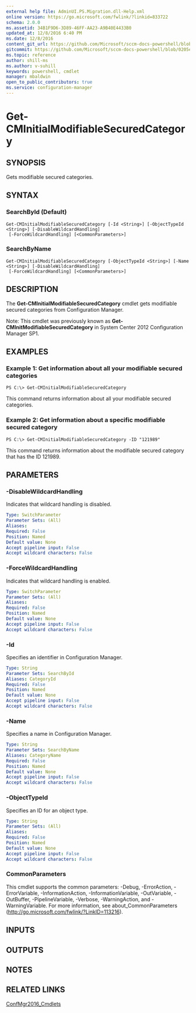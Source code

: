 ```yaml
---
external help file: AdminUI.PS.Migration.dll-Help.xml
online version: https://go.microsoft.com/fwlink/?linkid=833722
schema: 2.0.0
ms.assetid: 34B1F9D6-3D89-46FF-AA23-A9B40E4433B0
updated_at: 12/8/2016 6:40 PM
ms.date: 12/8/2016
content_git_url: https://github.com/Microsoft/sccm-docs-powershell/blob/live/sccm-cmdlets/ConfigurationManager/vlatest/Get-CMInitialModifiableSecuredCategory.md
gitcommit: https://github.com/Microsoft/sccm-docs-powershell/blob/0205e569abecf1b4e1b2b342947b87a3691b29a5/sccm-cmdlets/ConfigurationManager/vlatest/Get-CMInitialModifiableSecuredCategory.md
ms.topic: reference
author: shill-ms
ms.author: v-suhill
keywords: powershell, cmdlet
manager: mbaldwin
open_to_public_contributors: true
ms.service: configuration-manager
---
```


# Get-CMInitialModifiableSecuredCategory

## SYNOPSIS
Gets modifiable secured categories.

## SYNTAX

### SearchById (Default)
```
Get-CMInitialModifiableSecuredCategory [-Id <String>] [-ObjectTypeId <String>] [-DisableWildcardHandling]
 [-ForceWildcardHandling] [<CommonParameters>]
```

### SearchByName
```
Get-CMInitialModifiableSecuredCategory [-ObjectTypeId <String>] [-Name <String>] [-DisableWildcardHandling]
 [-ForceWildcardHandling] [<CommonParameters>]
```

## DESCRIPTION
The **Get-CMInitialModifiableSecuredCategory** cmdlet gets modifiable secured categories from Configuration Manager.

Note: This cmdlet was previously known as **Get-CMInitModifiableSecuredCategory** in System Center 2012 Configuration Manager SP1.

## EXAMPLES

### Example 1: Get information about all your modifiable secured categories
```
PS C:\> Get-CMInitialModifiableSecuredCategory
```

This command returns information about all your modifiable secured categories.

### Example 2: Get information about a specific modifiable secured category
```
PS C:\> Get-CMInitialModifiableSecuredCategory -ID "121989"
```

This command returns information about the modifiable secured category that has the ID 121989.

## PARAMETERS

### -DisableWildcardHandling
Indicates that wildcard handling is disabled.

```yaml
Type: SwitchParameter
Parameter Sets: (All)
Aliases: 
Required: False
Position: Named
Default value: None
Accept pipeline input: False
Accept wildcard characters: False
```

### -ForceWildcardHandling
Indicates that wildcard handling is enabled.

```yaml
Type: SwitchParameter
Parameter Sets: (All)
Aliases: 
Required: False
Position: Named
Default value: None
Accept pipeline input: False
Accept wildcard characters: False
```

### -Id
Specifies an identifier in Configuration Manager.

```yaml
Type: String
Parameter Sets: SearchById
Aliases: CategoryId
Required: False
Position: Named
Default value: None
Accept pipeline input: False
Accept wildcard characters: False
```

### -Name
Specifies a name in Configuration Manager.

```yaml
Type: String
Parameter Sets: SearchByName
Aliases: CategoryName
Required: False
Position: Named
Default value: None
Accept pipeline input: False
Accept wildcard characters: False
```

### -ObjectTypeId
Specifies an ID for an object type.

```yaml
Type: String
Parameter Sets: (All)
Aliases: 
Required: False
Position: Named
Default value: None
Accept pipeline input: False
Accept wildcard characters: False
```

### CommonParameters
This cmdlet supports the common parameters: -Debug, -ErrorAction, -ErrorVariable, -InformationAction, -InformationVariable, -OutVariable, -OutBuffer, -PipelineVariable, -Verbose, -WarningAction, and -WarningVariable. For more information, see about_CommonParameters (http://go.microsoft.com/fwlink/?LinkID=113216).

## INPUTS

## OUTPUTS

## NOTES

## RELATED LINKS

[ConfMgr2016_Cmdlets](xref:ConfigurationManager/vlatest/ConfigurationManager.md)


